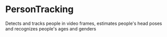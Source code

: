 # PersonTracking
Detects and tracks people in video frames, estimates people's head poses and recognizes people's ages and genders
